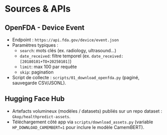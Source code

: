 # Sources & APIs

## OpenFDA - Device Event
- Endpoint : `https://api.fda.gov/device/event.json`
- Paramètres typiques :
  - `search`: mots clés (ex. radiology, ultrasound…)
  - `date_received`: filtre temporel (ex. `date_received:[20180101+TO+20250101]`)
  - `limit`: max 100 par requête
  - `skip`: pagination
- Script de collecte : `scripts/01_download_openfda.py` (paginé, sauvegarde CSV/JSONL).

## Hugging Face Hub
- Artefacts volumineux (modèles / datasets) publiés sur un repo dataset : `Gkop/healthpredict-assets`.
- Téléchargement côté app via `scripts/download_assets.py` (variable `HP_DOWNLOAD_CAMEMBERT=1` pour inclure le modèle CamemBERT).
